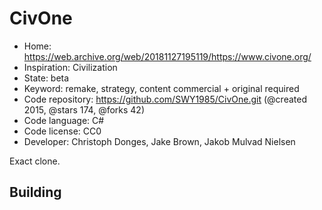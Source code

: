 # CivOne

- Home: https://web.archive.org/web/20181127195119/https://www.civone.org/
- Inspiration: Civilization
- State: beta
- Keyword: remake, strategy, content commercial + original required
- Code repository: https://github.com/SWY1985/CivOne.git (@created 2015, @stars 174, @forks 42)
- Code language: C#
- Code license: CC0
- Developer: Christoph Donges, Jake Brown, Jakob Mulvad Nielsen

Exact clone.

## Building
